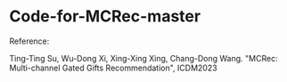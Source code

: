 # Code-for-MCRec-master

Reference:

Ting-Ting Su, Wu-Dong Xi, Xing-Xing Xing, Chang-Dong Wang. "MCRec: Multi-channel Gated Gifts Recommendation", ICDM2023
